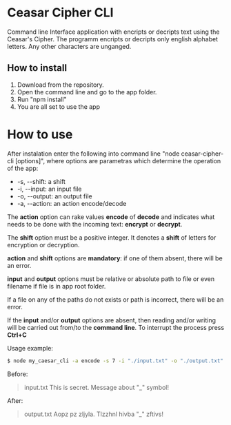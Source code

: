 # Ceasar Cipher CLI

Command line Interface application with encripts or decripts text using the Ceasar's Cipher.
The programm encripts or decripts only english alphabet letters. Any other characters are unganged.

## How to install

1. Download from the repository.
2. Open the command line and go to the app folder.
3. Run "npm install"
5. You are all set to use the app

# How to use

After instalation enter the following into command line "node ceasar-cipher-cli [options]", where options are parametras which determine the operation of the app:

* -s, --shift: a shift
* -i, --input: an input file
* -o, --output: an output file
* -a, --action: an action encode/decode

The **action** option can rake values **encode** of **decode** and indicates what needs to be done with the incoming text: **encrypt** or **decrypt**.

The **shift** option must be a positive integer. It denotes a **shift** of letters for encryption or decryption.

**action** and **shift** options are **mandatory**: if one of them absent, there will be an error.

**input** and **output** options must be relative or absolute path to file or even filename if file is in app root folder.

If a file on any of the paths do not exists or path is incorrect, there will be an error.

If the **input** and/or **output** options are absent, then reading and/or writing will be carried out from/to the **command line**. To interrupt the process press **Ctrl+C**

Usage example:

```bash
$ node my_caesar_cli -a encode -s 7 -i "./input.txt" -o "./output.txt"
```

Before:

> input.txt This is secret. Message about "_" symbol!

After:

> output.txt Aopz pz zljyla. Tlzzhnl hivba "_" zftivs!